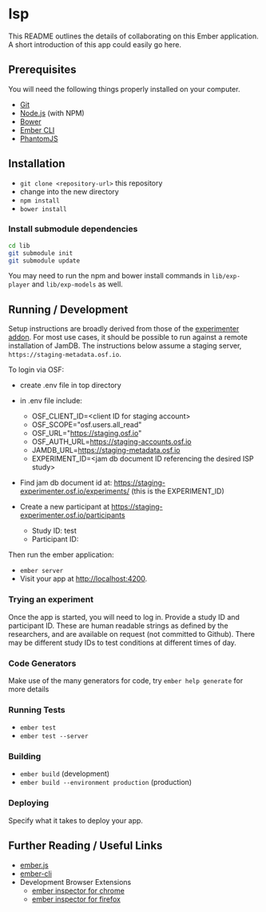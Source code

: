 # Isp

This README outlines the details of collaborating on this Ember application.
A short introduction of this app could easily go here.

## Prerequisites

You will need the following things properly installed on your computer.

* [Git](http://git-scm.com/)
* [Node.js](http://nodejs.org/) (with NPM)
* [Bower](http://bower.io/)
* [Ember CLI](http://ember-cli.com/)
* [PhantomJS](http://phantomjs.org/)

## Installation

* `git clone <repository-url>` this repository
* change into the new directory
* `npm install`
* `bower install`

### Install submodule dependencies

```bash
cd lib
git submodule init
git submodule update
```

You may need to run the npm and bower install commands in `lib/exp-player` and `lib/exp-models` as well.

## Running / Development

Setup instructions are broadly derived from those of the [experimenter addon](https://github.com/CenterForOpenScience/experimenter/). 
For most use cases, it should be possible to run against a remote installation of JamDB. The instructions below assume a staging server, 
`https://staging-metadata.osf.io`.

To login via OSF:
* create .env file in top directory
* in .env file include:
  * OSF_CLIENT_ID=\<client ID for staging account\>
  * OSF_SCOPE="osf.users.all_read"
  * OSF_URL="https://staging.osf.io"
  * OSF_AUTH_URL=https://staging-accounts.osf.io
  * JAMDB_URL=https://staging-metadata.osf.io
  * EXPERIMENT_ID=\<jam db document ID referencing the desired ISP study\>

* Find jam db document id at: https://staging-experimenter.osf.io/experiments/ (this is the EXPERIMENT_ID)
* Create a new participant at https://staging-experimenter.osf.io/participants
  * Study ID: test
  * Participant ID: <look in the downloaded csv file>

Then run the ember application:

* `ember server`
* Visit your app at [http://localhost:4200](http://localhost:4200).

### Trying an experiment
Once the app is started, you will need to log in. Provide a study ID and participant ID. 
These are human readable strings as defined by the researchers, and are available on request (not committed to Github). 
There may be different study IDs to test conditions at different times of day.

### Code Generators

Make use of the many generators for code, try `ember help generate` for more details

### Running Tests

* `ember test`
* `ember test --server`

### Building

* `ember build` (development)
* `ember build --environment production` (production)

### Deploying

Specify what it takes to deploy your app.

## Further Reading / Useful Links

* [ember.js](http://emberjs.com/)
* [ember-cli](http://ember-cli.com/)
* Development Browser Extensions
  * [ember inspector for chrome](https://chrome.google.com/webstore/detail/ember-inspector/bmdblncegkenkacieihfhpjfppoconhi)
  * [ember inspector for firefox](https://addons.mozilla.org/en-US/firefox/addon/ember-inspector/)


